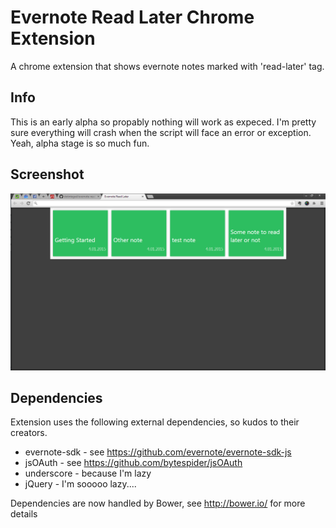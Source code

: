 Evernote Read Later Chrome Extension
====================================

A chrome extension that shows evernote notes marked with 'read-later' tag.

Info
----
This is an early alpha so propably nothing will work as expeced. I'm pretty sure everything will crash when the script
will face an error or exception. Yeah, alpha stage is so much fun.


Screenshot
----------

![](https://raw.githubusercontent.com/dotintegral/evernote-read-later/master/preview.png)


Dependencies
------------
Extension uses the following external dependencies, so kudos to their creators.

* evernote-sdk - see https://github.com/evernote/evernote-sdk-js
* jsOAuth - see https://github.com/bytespider/jsOAuth
* underscore - because I'm lazy
* jQuery - I'm sooooo lazy....

Dependencies are now handled by Bower, see http://bower.io/ for more details
